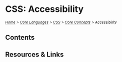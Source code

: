 # CSS: Accessibility

<em>
<sub><a href='../../../README.md'>Home</a> > <a href='../../core-languages.md'>Core Languages</a> > <a href='../css.md'>CSS</a> > <a href='./css.core.md'>Core Concepts</a> > Accessibility </sub>
</em>

## Contents

## Resources & Links
